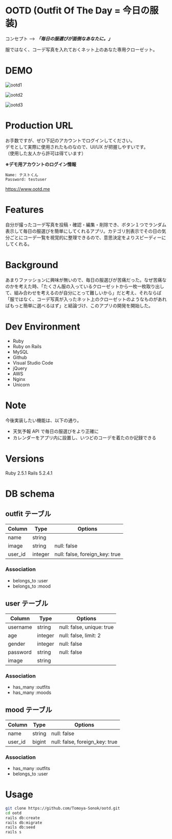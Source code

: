 # OOTD (Outfit Of The Day = 今日の服装)

コンセプト --> **_「毎日の服選びが面倒なあなたに。」_**

服ではなく、コーデ写真を入れておくネット上のあなた専用クローゼット。

# DEMO

![ootd1](https://user-images.githubusercontent.com/50537591/78321581-5daf9e00-75a7-11ea-8a80-c1793af72a3b.gif)

![ootd2](https://user-images.githubusercontent.com/50537591/78321637-859f0180-75a7-11ea-9463-1d4752e22100.gif)

![ootd3](https://user-images.githubusercontent.com/50537591/78321717-b67f3680-75a7-11ea-9752-de0606dcb795.gif)

# Production URL

お手数ですが、ぜひ下記のアカウントでログインしてください。  
デモとして実際に使用されたものなので、UI/UX が把握しやすいです。  
（使用した友人から許可は得ています）

**※デモ用アカウントのログイン情報**

```
Name: テストくん
Password: testuser
```

https://www.ootd.me

# Features

自分が撮ったコーデ写真を投稿・確認・編集・削除でき、ボタン１つでランダム表示して毎日の服選びを簡単にしてくれるアプリ。カテゴリ別表示でその日の気分ごとにコーデ一覧を視覚的に整理できるので、意思決定をよりスピーディーにしてくれる。

# Background

あまりファッションに興味が無いので、毎日の服選びが苦痛だった。なぜ苦痛なのかを考えた時、「たくさん服の入っているクローゼットから一枚一枚取り出して、組み合わせを考えるのが自分にとって難しいから」だと考え、それならば「服ではなく、コーデ写真が入ったネット上のクローゼットのようなものがあればもっと簡単に選べるはず」と結論づけ、このアプリの開発を開始した。

# Dev Environment

- Ruby
- Ruby on Rails
- MySQL
- Github
- Visual Studio Code
- jQuery
- AWS
- Nginx
- Unicorn

# Note

今後実装したい機能は、以下の通り。

- 天気予報 API で毎日の服選びをより正確に
- カレンダーをアプリ内に設置し、いつどのコーデを着たのか記録できる

# Versions

Ruby 2.5.1
Rails 5.2.4.1

# DB schema

## outfit テーブル

| Column  | Type    | Options                        |
| ------- | ------- | ------------------------------ |
| name    | string  |                                |
| image   | string  | null: false                    |
| user_id | integer | null: false, foreign_key: true |

### Association

- belongs_to :user
- belongs_to :mood

## user テーブル

| Column   | Type    | Options                   |
| -------- | ------- | ------------------------- |
| username | string  | null: false, unique: true |
| age      | integer | null: false, limit: 2     |
| gender   | integer | null: false               |
| password | string  | null: false               |
| image    | string  |                           |

### Association

- has_many :outfits
- has_many :moods

## mood テーブル

| Column  | Type   | Options                        |
| ------- | ------ | ------------------------------ |
| name    | string | null: false                    |
| user_id | bigint | null: false, foreign_key: true |

### Association

- has_many :outfits
- belongs_to :user

# Usage

```bash
git clone https://github.com/Tomoya-Sonok/ootd.git
cd ootd
rails db:create
rails db:migrate
rails db:seed
rails s
```
